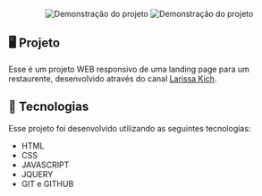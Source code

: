 <p align="center">
  <img src="https://github.com/user-attachments/assets/a20015ac-6b5d-48d0-af48-727a16942300" alt="Demonstração do projeto" width=""100%>
  <img src="https://github.com/user-attachments/assets/2e2f6348-c3a0-4258-86bf-993d0b4980f0" alt="Demonstração do projeto" width=""100%>
</p>

## 🖥️ Projeto
Esse é um projeto WEB responsivo de uma landing page para um restaurente, desenvolvido através do canal [Larissa Kich](https://www.youtube.com/@larissakich).

## 🚀 Tecnologias
Esse projeto foi desenvolvido utilizando as seguintes tecnologias:

- HTML
- CSS
- JAVASCRIPT
- JQUERY
- GIT e GITHUB